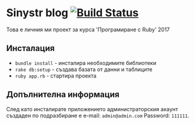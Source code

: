 # Sinystr blog [![Build Status](https://travis-ci.org/sinystr/Sinystr-blog.svg?branch=master)](https://travis-ci.org/sinystr/Sinystr-blog)
Това е личния ми проект за курса 'Програмиране с Ruby' 2017


## Инсталация

- `bundle install` - инсталира необходимите библиотеки
- `rake db:setup` - създава базата от данни и таблиците
- `ruby app.rb` - стартира проекта

## Допълнителна информация
След като инсталирате приложението администраторския акаунт създаден по подразбиране е e-mail: `admin@admin.com`
Password: `111111`.